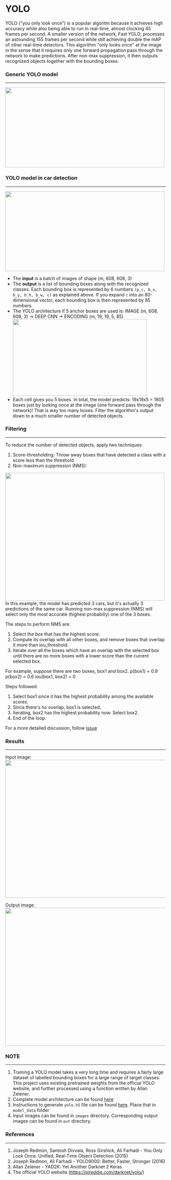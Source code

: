 # YOLO

YOLO ("you only look once") is a popular algoritm because it achieves high accuracy while also being able to run in real-time, almost clocking 45 frames per second. A smaller version of the network, Fast YOLO, processes an astounding 155 frames per second while still achieving double the mAP of other real-time detectors. This algorithm "only looks once" at the image in the sense that it requires only one forward propagation pass through the network to make predictions. After non-max suppression, it then outputs recognized objects together with the bounding boxes.

### Generic YOLO model
----------------------

<img src="https://raw.githubusercontent.com/tejaslodaya/car-detection-yolo/master/nb_images/model_architecture.png" style="width:500px;height:250;">


### YOLO model in car detection
-------------------------------

<img src="https://raw.githubusercontent.com/tejaslodaya/car-detection-yolo/master/nb_images/fig1.png" style="width:500px;height:250;">

- The **input** is a batch of images of shape (m, 608, 608, 3)
- The **output** is a list of bounding boxes along with the recognized classes. Each bounding box is represented by 6 numbers `(p_c, b_x, b_y, b_h, b_w, c)` as explained above. If you expand `c` into an 80-dimensional vector, each bounding box is then represented by 85 numbers. 
- The YOLO architecture if 5 anchor boxes are used is: IMAGE (m, 608, 608, 3) -> DEEP CNN -> ENCODING (m, 19, 19, 5, 85)
  <img src="https://raw.githubusercontent.com/tejaslodaya/car-detection-yolo/master/nb_images/fig2.png" style="width:420px;height:240px;">
- Each cell gives you 5 boxes. In total, the model predicts: 19x19x5 = 1805 boxes just by looking once at the image (one forward pass through the network)! That is way too many boxes. Filter the algorithm's output down to a much smaller number of detected objects. 

### Filtering
-------------
To reduce the number of detected objects, apply two techniques:
1. Score-thresholding: 
  Throw away boxes that have detected a class with a score less than the threshold
2. Non-maximum suppression (NMS):
  <img src="https://raw.githubusercontent.com/tejaslodaya/car-detection-yolo/master/nb_images/non-max-suppression.png" style="width:500px;height:400;">
  In this example, the model has predicted 3 cars, but it's actually 3 predictions of the same car. Running non-max suppression (NMS) will select only the most accurate (highest probabiliy) one of the 3 boxes.
  
  The steps to perform NMS are:
  1. Select the box that has the highest score.
  2. Compute its overlap with all other boxes, and remove boxes that overlap it more than iou_threshold.
  3. Iterate over all the boxes which have an overlap with the selected box until there are no more boxes with a lower score than the current selected box.
  
For example, suppose there are two boxes, box1 and box2. 
p(box1) = 0.9
p(box2) = 0.6
iou(box1, box2) = 0

Steps followed:
1. Select box1 since it has the highest probability among the available scores.
2. Since there's no overlap, box1 is selected.
3. Iterating, box2 has the highest probability now. Select box2.
4. End of the loop.

For a more detailed discussion, follow [issue](https://github.com/tejaslodaya/car-detection-yolo/issues/1)

### Results
-----------
Input image:
  <img src="https://raw.githubusercontent.com/tejaslodaya/car-detection-yolo/master/nb_images/prediction_input.jpg" style="width:768px;height:432px;">

Output image:
  <img src="https://raw.githubusercontent.com/tejaslodaya/car-detection-yolo/master/nb_images/prediction_output.jpg" style="width:768px;height:432px;">

### NOTE
--------
1. Training a YOLO model takes a very long time and requires a fairly large dataset of labelled bounding boxes for a large range of target classes. This project uses existing pretrained weights from the official YOLO website, and further processed using a function written by Allan Zelener.
2. Complete model architecture can be found [here](https://github.com/tejaslodaya/car-detection-yolo/blob/master/model.png)
3. Instructions to generate `yolo.h5` file can be found [here](https://github.com/allanzelener/YAD2K). Place that in `model_data` folder
4. Input images can be found in `images` directory. Corresponding output images can be found in `out` directory.

### References
--------------
1. Joseph Redmon, Santosh Divvala, Ross Girshick, Ali Farhadi - You Only Look Once: Unified, Real-Time Object Detection (2015)
2. Joseph Redmon, Ali Farhadi - YOLO9000: Better, Faster, Stronger (2016)
3. Allan Zelener - YAD2K: Yet Another Darknet 2 Keras
4. The official YOLO website (https://pjreddie.com/darknet/yolo/)





